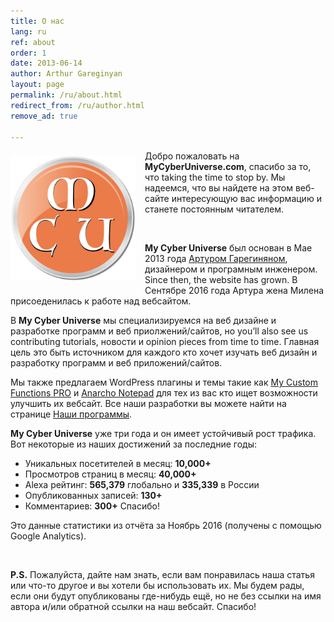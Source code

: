 ```yaml
---
title: О нас
lang: ru
ref: about
order: 1
date: 2013-06-14
author: Arthur Gareginyan
layout: page
permalink: /ru/about.html
redirect_from: /ru/author.html
remove_ad: true

---
```


<img src="/images/MCU-logo.png" alt="My Cyber Universe" width="200" class="website-logo" />
<style>
img.website-logo {
	float: left;
	margin-top: 8px;
	margin-right: 15px;
	margin-bottom: 15px;
	//border: 3px solid grey;
	border: none;
}
</style>

Добро пожаловать на **MyCyberUniverse.com**, спасибо за то, что taking the time to stop by. Мы надеемся, что вы найдете на этом веб-сайте интересующую вас информацию и станете постоянным читателем.

<br>

**My Cyber Universe** был основан в Мае 2013 года [Артуром Гарегиняном](http://www.arthurgareginyan.com), дизайнером и програмным инженером. Since then, the website has grown. В Сентябре 2016 года Артура жена Милена присоеденилась к работе над вебсайтом.

В **My Cyber Universe** мы специализируемся на веб дизайне и разработке программ и веб приолжений/сайтов, но you’ll also see us contributing tutorials, новости и opinion pieces from time to time. Главная цель это быть источником для каждого кто хочет изучать веб дизайн и разработку программ и веб приложений/сайтов. 

Мы также предлагаем WordPress плагины и темы такие как [My Custom Functions PRO](/web/wp-plugin-my-custom-functions-pro.html) и [Anarcho Notepad](/ru/web/anarcho-notepad.html) для тех из вас кто ищет возможности улучшить их вебсайт. Все наши разработки вы можете найти на странице [Наши программы](/ru/our-programms.html).

**My Cyber Universe** уже три года и он имеет устойчивый рост трафика. Вот некоторые из наших достижений за последние годы:

* Уникальных посетителей в месяц: **10,000+**
* Просмотров страниц в месяц: **40,000+**
* Alexa рейтинг: **565,379** глобально и **335,339** в России
* Опубликованных записей: **130+**
* Комментариев: **300+** Спасибо!

Это данные статистики из отчёта за Ноябрь 2016 (получены с помощью Google Analytics). 


<br>

**P.S.**
Пожалуйста, дайте нам знать, если вам понравилась наша статья или что-то другое и вы хотели бы использовать их. Мы будем рады, если они будут опубликованы где-нибудь ещё, но не без ссылки на имя автора и/или обратной ссылки на наш вебсайт. Спасибо!


